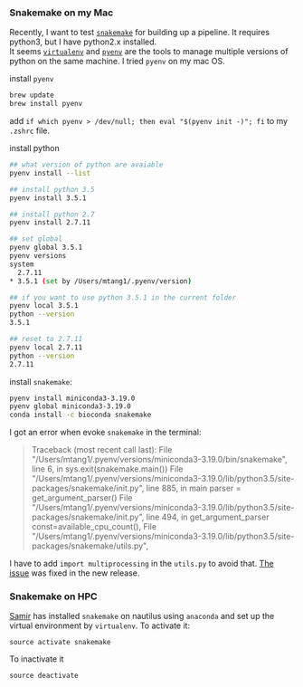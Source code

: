 
### Snakemake on my Mac

Recently, I want to test [`snakemake`](https://bitbucket.org/snakemake/snakemake/wiki/Documentation) for building up a pipeline. It requires python3, but I have python2.x installed.  
It seems [`virtualenv`](http://docs.python-guide.org/en/latest/dev/virtualenvs/) and [`pyenv`](https://github.com/yyuu/pyenv) are
the tools to manage multiple versions of python on the same machine. I tried `pyenv` on my mac OS.

install `pyenv`

```bash
brew update
brew install pyenv
```
add `if which pyenv > /dev/null; then eval "$(pyenv init -)"; fi` to my `.zshrc` file.

install python 

```bash
## what version of python are avaiable
pyenv install --list

## install python 3.5
pyenv install 3.5.1

## install python 2.7
pyenv install 2.7.11 

## set global 
pyenv global 3.5.1
pyenv versions
system
  2.7.11
* 3.5.1 (set by /Users/mtang1/.pyenv/version)

## if you want to use python 3.5.1 in the current folder
pyenv local 3.5.1
python --version
3.5.1

## reset to 2.7.11
pyenv local 2.7.11
python --version
2.7.11

```

install `snakemake`:

```bash
pyenv install miniconda3-3.19.0
pyenv global miniconda3-3.19.0
conda install -c bioconda snakemake
```

I got an error when evoke `snakemake` in the terminal:

>Traceback (most recent call last): File "/Users/mtang1/.pyenv/versions/miniconda3-3.19.0/bin/snakemake", line 6, in <module>   sys.exit(snakemake.main()) File "/Users/mtang1/.pyenv/versions/miniconda3-3.19.0/lib/python3.5/site-packages/snakemake/init.py", line   885, in main parser = get_argument_parser() File   "/Users/mtang1/.pyenv/versions/miniconda3-3.19.0/lib/python3.5/site-packages/snakemake/init.py", line 494, in get_argument_parser   const=available_cpu_count(), File "/Users/mtang1/.pyenv/versions/miniconda3-3.19.0/lib/python3.5/site-packages/snakemake/utils.py",   

I have to add `import multiprocessing` in the `utils.py` to avoid that.
[The issue](https://bitbucket.org/snakemake/snakemake/issues/324/nameerror-name-multiprocessing-is-not) was fixed in the new release.

### Snakemake on HPC

[Samir](https://github.com/dyndna) has installed `snakemake` on nautilus using `anaconda` and set up the virtual environment by `virtualenv`.
To activate it:

`source activate snakemake`

To inactivate it

`source deactivate`

